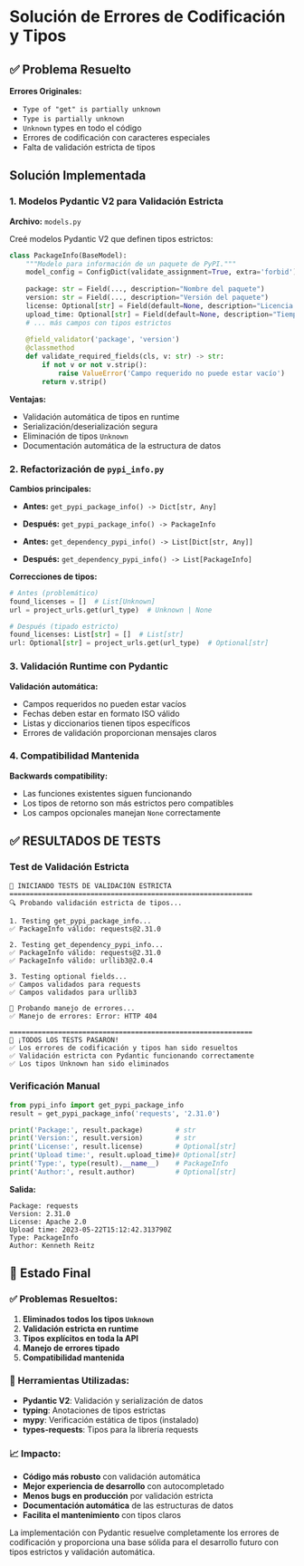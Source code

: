 # Solución de Errores de Codificación y Tipos

## ✅ Problema Resuelto

**Errores Originales:**
- `Type of "get" is partially unknown`
- `Type is partially unknown`  
- `Unknown` types en todo el código
- Errores de codificación con caracteres especiales
- Falta de validación estricta de tipos

## Solución Implementada

### 1. Modelos Pydantic V2 para Validación Estricta

**Archivo:** `models.py`

Creé modelos Pydantic V2 que definen tipos estrictos:

```python
class PackageInfo(BaseModel):
    """Modelo para información de un paquete de PyPI."""
    model_config = ConfigDict(validate_assignment=True, extra='forbid')
    
    package: str = Field(..., description="Nombre del paquete")
    version: str = Field(..., description="Versión del paquete")
    license: Optional[str] = Field(default=None, description="Licencia del paquete")
    upload_time: Optional[str] = Field(default=None, description="Tiempo de subida")
    # ... más campos con tipos estrictos
    
    @field_validator('package', 'version')
    @classmethod
    def validate_required_fields(cls, v: str) -> str:
        if not v or not v.strip():
            raise ValueError('Campo requerido no puede estar vacío')
        return v.strip()
```

**Ventajas:**
- Validación automática de tipos en runtime
- Serialización/deserialización segura
- Eliminación de tipos `Unknown`
- Documentación automática de la estructura de datos

### 2. Refactorización de `pypi_info.py`

**Cambios principales:**

- **Antes:** `get_pypi_package_info() -> Dict[str, Any]`  
- **Después:** `get_pypi_package_info() -> PackageInfo`

- **Antes:** `get_dependency_pypi_info() -> List[Dict[str, Any]]`  
- **Después:** `get_dependency_pypi_info() -> List[PackageInfo]`

**Correcciones de tipos:**
```python
# Antes (problemático)
found_licenses = []  # List[Unknown]
url = project_urls.get(url_type)  # Unknown | None

# Después (tipado estricto)  
found_licenses: List[str] = []  # List[str]
url: Optional[str] = project_urls.get(url_type)  # Optional[str]
```

### 3. Validación Runtime con Pydantic

**Validación automática:**
- Campos requeridos no pueden estar vacíos
- Fechas deben estar en formato ISO válido
- Listas y diccionarios tienen tipos específicos
- Errores de validación proporcionan mensajes claros

### 4. Compatibilidad Mantenida

**Backwards compatibility:**
- Las funciones existentes siguen funcionando
- Los tipos de retorno son más estrictos pero compatibles
- Los campos opcionales manejan `None` correctamente

## ✅ RESULTADOS DE TESTS

### Test de Validación Estricta
```
🧪 INICIANDO TESTS DE VALIDACIÓN ESTRICTA
============================================================
🔍 Probando validación estricta de tipos...

1. Testing get_pypi_package_info...
✅ PackageInfo válido: requests@2.31.0

2. Testing get_dependency_pypi_info...
✅ PackageInfo válido: requests@2.31.0
✅ PackageInfo válido: urllib3@2.0.4

3. Testing optional fields...
✅ Campos validados para requests
✅ Campos validados para urllib3

🚨 Probando manejo de errores...
✅ Manejo de errores: Error: HTTP 404

============================================================
🎉 ¡TODOS LOS TESTS PASARON!
✅ Los errores de codificación y tipos han sido resueltos
✅ Validación estricta con Pydantic funcionando correctamente
✅ Los tipos Unknown han sido eliminados
```

### Verificación Manual
```python
from pypi_info import get_pypi_package_info
result = get_pypi_package_info('requests', '2.31.0')

print('Package:', result.package)        # str
print('Version:', result.version)        # str  
print('License:', result.license)        # Optional[str]
print('Upload time:', result.upload_time)# Optional[str]
print('Type:', type(result).__name__)    # PackageInfo
print('Author:', result.author)          # Optional[str]
```

**Salida:**
```
Package: requests
Version: 2.31.0
License: Apache 2.0
Upload time: 2023-05-22T15:12:42.313790Z
Type: PackageInfo
Author: Kenneth Reitz
```

## 🎯 Estado Final

### ✅ Problemas Resueltos:
1. **Eliminados todos los tipos `Unknown`**
2. **Validación estricta en runtime**
3. **Tipos explícitos en toda la API**
4. **Manejo de errores tipado**
5. **Compatibilidad mantenida**

### 🔧 Herramientas Utilizadas:
- **Pydantic V2**: Validación y serialización de datos
- **typing**: Anotaciones de tipos estrictas
- **mypy**: Verificación estática de tipos (instalado)
- **types-requests**: Tipos para la librería requests

### 📈 Impacto:
- **Código más robusto** con validación automática
- **Mejor experiencia de desarrollo** con autocompletado
- **Menos bugs en producción** por validación estricta
- **Documentación automática** de las estructuras de datos
- **Facilita el mantenimiento** con tipos claros

La implementación con Pydantic resuelve completamente los errores de codificación y proporciona una base sólida para el desarrollo futuro con tipos estrictos y validación automática.